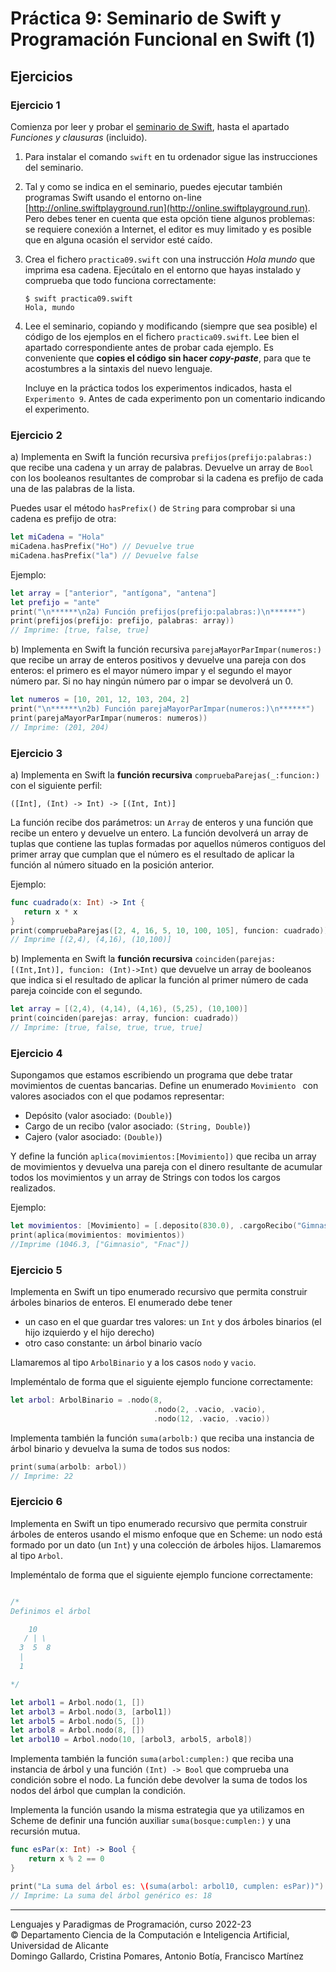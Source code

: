 # Práctica 9: Seminario de Swift y Programación Funcional en Swift (1)

## Ejercicios

### Ejercicio 1 ###

Comienza por leer y probar el [seminario de
Swift](https://domingogallardo.github.io/apuntes-lpp/seminarios/seminario2-swift/seminario2-swift.html),
hasta el apartado _Funciones y clausuras_ (incluido).

1. Para instalar el comando `swift` en tu ordenador sigue las
   instrucciones del seminario. 
   
2. Tal y como se indica en el seminario, puedes ejecutar también
   programas Swift usando el entorno on-line
   [http://online.swiftplayground.run](http://online.swiftplayground.run). 
   Pero debes tener en cuenta que esta opción tiene
   algunos problemas: se requiere conexión a Internet, el editor es
   muy limitado y es posible que en alguna ocasión el servidor esté
   caído.

3. Crea el fichero `practica09.swift` con una instrucción _Hola mundo_
   que imprima esa cadena. Ejecútalo en el entorno que hayas instalado
   y comprueba que todo funciona correctamente:

    ```
    $ swift practica09.swift
    Hola, mundo
    ```
4. Lee el seminario, copiando y modificando (siempre que sea posible)
    el código de los ejemplos en el fichero `practica09.swift`. Lee
    bien el apartado correspondiente antes de probar cada ejemplo. Es
    conveniente que **copies el código sin hacer _copy-paste_**, para
    que te acostumbres a la sintaxis del nuevo lenguaje.

    Incluye en la práctica todos los experimentos indicados, hasta el
    `Experimento 9`. Antes de cada experimento pon un comentario
    indicando el experimento.


### Ejercicio 2 ###

a) Implementa en Swift la función recursiva
`prefijos(prefijo:palabras:)` que recibe una cadena y un array de
palabras. Devuelve un array de `Bool` con los booleanos resultantes de
comprobar si la cadena es prefijo de cada una de las palabras de la
lista.

Puedes usar el método `hasPrefix()` de `String` para comprobar si una
cadena es prefijo de otra:

```swift
let miCadena = "Hola"
miCadena.hasPrefix("Ho") // Devuelve true
miCadena.hasPrefix("la") // Devuelve false
```

Ejemplo:

```swift
let array = ["anterior", "antígona", "antena"]
let prefijo = "ante"
print("\n******\n2a) Función prefijos(prefijo:palabras:)\n******")
print(prefijos(prefijo: prefijo, palabras: array))
// Imprime: [true, false, true]
```

b) Implementa en Swift la función recursiva `parejaMayorParImpar(numeros:)` que
recibe un array de enteros positivos y devuelve una pareja con dos
enteros: el primero es el mayor número impar y el segundo el mayor
número par. Si no hay ningún número par o impar se devolverá un 0.

```swift
let numeros = [10, 201, 12, 103, 204, 2]
print("\n******\n2b) Función parejaMayorParImpar(numeros:)\n******")
print(parejaMayorParImpar(numeros: numeros))
// Imprime: (201, 204)
```

### Ejercicio 3 ###

a) Implementa en Swift la **función recursiva**
`compruebaParejas(_:funcion:)` con el siguiente perfil:

```
([Int], (Int) -> Int) -> [(Int, Int)]
```

La función recibe dos parámetros: un `Array` de enteros y una función
que recibe un entero y devuelve un entero. La función devolverá un
array de tuplas que contiene las tuplas formadas por aquellos números
contiguos del primer array que cumplan que el número es el resultado
de aplicar la función al número situado en la posición anterior.

Ejemplo:

```swift
func cuadrado(x: Int) -> Int {
   return x * x
}
print(compruebaParejas([2, 4, 16, 5, 10, 100, 105], funcion: cuadrado))
// Imprime [(2,4), (4,16), (10,100)]
```

b) Implementa en Swift la **función recursiva**
`coinciden(parejas: [(Int,Int)], funcion: (Int)->Int)` que devuelve
un array de booleanos que indica si el resultado de aplicar la función
al primer número de cada pareja coincide con el segundo.

    
```swift
let array = [(2,4), (4,14), (4,16), (5,25), (10,100)]
print(coinciden(parejas: array, funcion: cuadrado))
// Imprime: [true, false, true, true, true]
```


### Ejercicio 4 ###

Supongamos que estamos escribiendo un programa que debe tratar
movimientos de cuentas bancarias. Define un enumerado `Movimiento `
con valores asociados con el que podamos representar:

- Depósito (valor asociado: `(Double)`)
- Cargo de un recibo (valor asociado: `(String, Double)`)
- Cajero (valor asociado: `(Double)`)

Y define la función `aplica(movimientos:[Movimiento])` que reciba un
array de movimientos y devuelva una pareja con el dinero resultante de acumular todos
los movimientos y un array de Strings con todos los cargos realizados.

Ejemplo:


```swift
let movimientos: [Movimiento] = [.deposito(830.0), .cargoRecibo("Gimnasio", 45.0), .deposito(400.0), .cajero(100.0), .cargoRecibo("Fnac", 38.70)]
print(aplica(movimientos: movimientos))
//Imprime (1046.3, ["Gimnasio", "Fnac"])
```


### Ejercicio 5 ###

Implementa en Swift un tipo enumerado recursivo que permita construir
árboles binarios de enteros. El enumerado debe tener 

- un caso en el que guardar tres valores: un `Int` y dos árboles
binarios (el hijo izquierdo y el hijo derecho)
- otro caso constante: un árbol binario vacío 

Llamaremos al tipo `ArbolBinario` y a los casos `nodo` y `vacio`.

Impleméntalo de forma que el siguiente ejemplo funcione correctamente:

```swift
let arbol: ArbolBinario = .nodo(8, 
                                .nodo(2, .vacio, .vacio), 
                                .nodo(12, .vacio, .vacio))
```

Implementa también la función `suma(arbolb:)` que reciba una instancia de
árbol binario y devuelva la suma de todos sus nodos:

```swift
print(suma(arbolb: arbol))
// Imprime: 22
```


### Ejercicio 6 ###

Implementa en Swift un tipo enumerado recursivo que permita construir
árboles de enteros usando el mismo enfoque que en Scheme: un nodo está
formado por un dato (un `Int`) y una colección de árboles
hijos. Llamaremos al tipo `Arbol`.

Impleméntalo de forma que el siguiente ejemplo funcione correctamente:

```swift

/*
Definimos el árbol

    10
   / | \
  3  5  8
  |
  1

*/

let arbol1 = Arbol.nodo(1, [])
let arbol3 = Arbol.nodo(3, [arbol1])
let arbol5 = Arbol.nodo(5, [])
let arbol8 = Arbol.nodo(8, [])
let arbol10 = Arbol.nodo(10, [arbol3, arbol5, arbol8])
```

Implementa también la función `suma(arbol:cumplen:)` que reciba una instancia de
árbol y una función `(Int) -> Bool` que comprueba una
condición sobre el nodo. La función debe devolver la suma de todos los
nodos del árbol que cumplan la condición. 

Implementa la función usando la misma estrategia que ya utilizamos en
Scheme de definir una función auxiliar `suma(bosque:cumplen:)` y una recursión
mutua.

```swift
func esPar(x: Int) -> Bool {
    return x % 2 == 0
}

print("La suma del árbol es: \(suma(arbol: arbol10, cumplen: esPar))")
// Imprime: La suma del árbol genérico es: 18
```

----

Lenguajes y Paradigmas de Programación, curso 2022-23  
© Departamento Ciencia de la Computación e Inteligencia Artificial, Universidad de Alicante  
Domingo Gallardo, Cristina Pomares, Antonio Botía, Francisco Martínez

